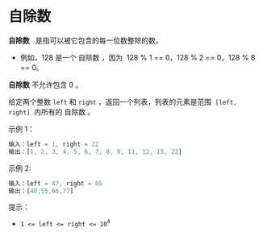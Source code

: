 # 自除数

**自除数**   是指可以被它包含的每一位数整除的数。

- 例如，128 是一个 自除数 ，因为  128 % 1 == 0，128 % 2 == 0，128 % 8 == 0。

**自除数** 不允许包含 0 。

给定两个整数 `left` 和 `right` ，返回一个列表，列表的元素是范围  `[left, right]`  内所有的 自除数 。

示例 1：

```ts
输入：left = 1, right = 22
输出：[1, 2, 3, 4, 5, 6, 7, 8, 9, 11, 12, 15, 22]
```

示例 2:

```ts
输入：left = 47, right = 85
输出：[48,55,66,77]
```

提示：

- `1 <= left <= right <= 10`<sup>`4`</sup>
